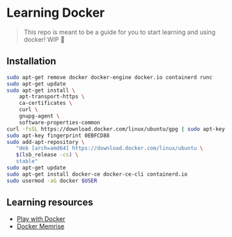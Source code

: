 # Learning Docker 

> This repo is meant to be a guide for you to start learning and using docker! WIP :construction:

## Installation 

```bash
sudo apt-get remove docker docker-engine docker.io containerd runc
sudo apt-get update
sudo apt-get install \
    apt-transport-https \
    ca-certificates \
    curl \
    gnupg-agent \
    software-properties-common
curl -fsSL https://download.docker.com/linux/ubuntu/gpg | sudo apt-key add -
sudo apt-key fingerprint 0EBFCD88
sudo add-apt-repository \
   "deb [arch=amd64] https://download.docker.com/linux/ubuntu \
   $(lsb_release -cs) \
   stable"
sudo apt-get update
sudo apt-get install docker-ce docker-ce-cli containerd.io
sudo usermod -aG docker $USER 

```

## Learning resources 


- [Play with Docker](https://training.play-with-docker.com/)
- [Docker Memrise](https://www.memrise.com/course/961872/docker-3/)
